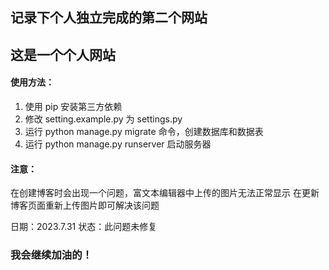 ## 记录下个人独立完成的第二个网站

## 这是一个个人网站

#### 使用方法：

1. 使用 pip 安装第三方依赖
2. 修改 setting.example.py 为 settings.py
3. 运行 python manage.py migrate 命令，创建数据库和数据表
4. 运行 python manage.py runserver 启动服务器

#### 注意：
在创建博客时会出现一个问题，富文本编辑器中上传的图片无法正常显示
在更新博客页面重新上传图片即可解决该问题

日期：2023.7.31 状态：此问题未修复

### 我会继续加油的！
